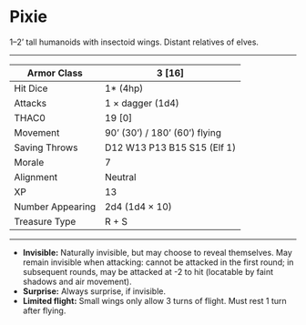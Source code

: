 # Pixie

1–2’ tall humanoids with insectoid wings. Distant relatives of elves.

------

| Armor Class     | 3 [16]                        |
| ---------------- | ----------------------------- |
| Hit Dice         | 1* (4hp)                      |
| Attacks          | 1 × dagger (1d4)              |
| THAC0            | 19 [0]                        |
| Movement         | 90’ (30’) / 180’ (60’) flying |
| Saving Throws    | D12 W13 P13 B15 S15 (Elf 1)   |
| Morale           | 7                             |
| Alignment        | Neutral                       |
| XP               | 13                            |
| Number Appearing | 2d4 (1d4 × 10)                |
| Treasure Type    | R + S                         |

------

- **Invisible:** Naturally invisible, but may choose to reveal themselves. May remain invisible when attacking: cannot be attacked in the first round; in subsequent rounds, may be attacked at -2 to hit (locatable by faint shadows and air movement).
- **Surprise:** Always surprise, if invisible.
- **Limited flight:** Small wings only allow 3 turns of flight. Must rest 1 turn after flying.